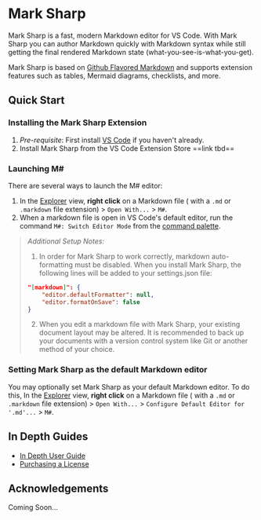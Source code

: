 # Mark Sharp

Mark Sharp is a fast, modern Markdown editor for VS Code. With Mark Sharp you can author Markdown quickly with Markdown syntax while still getting the final rendered Markdown state (what-you-see-is-what-you-get). 

Mark Sharp is based on [Github Flavored Markdown](https://github.github.com/gfm/) and supports extension features such as tables, Mermaid diagrams, checklists, and more.

## Quick Start

### Installing the Mark Sharp Extension

1. _Pre-requisite_: First install [VS Code](https://code.visualstudio.com/) if you haven't already.
2. Install Mark Sharp from the VS Code Extension Store ==link tbd==

### Launching M#

There are several ways to launch the M# editor:

1. In the [Explorer](https://code.visualstudio.com/docs/getstarted/userinterface#_explorer) view, **right click** on a Markdown file ( with a `.md` or `.markdown` file extension) > `Open With...` > `M#`. 
2. When a markdown file is open in VS Code's default editor, run the command `M#: Switch Editor Mode` from the [command palette](https://code.visualstudio.com/docs/getstarted/userinterface#_command-palette).

> _Additional Setup Notes:_
>
> 1. In order for Mark Sharp to work correctly, markdown auto-formatting must be disabled. When you install Mark Sharp, the following lines will be added to your settings.json file:
>
> ```json
> "[markdown]": {
>     "editor.defaultFormatter": null,
>     "editor.formatOnSave": false
> }
> ```
>
> 2. When you edit a markdown file with Mark Sharp, your existing document layout may be altered. It is recommended to back up your documents with a version control system like Git or another method of your choice.

### Setting Mark Sharp as the default Markdown editor

You may optionally set Mark Sharp as your default Markdown editor. To do this, In the [Explorer](https://code.visualstudio.com/docs/getstarted/userinterface#_explorer) view, **right click** on a Markdown file ( with a `.md` or `.markdown` file extension) > `Open With...` > `Configure Default Editor for '.md'...` >  `M#`. 

## In Depth Guides

- [In Depth User Guide](./user-guide.md)
- [Purchasing a License](./licensing-and-activation.md)

## Acknowledgements

Coming Soon...